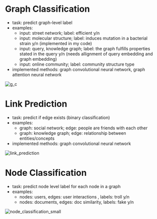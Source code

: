 # Graph Classification
- task: predict graph-level label
- examples:
  - input: street network; label: efficient y/n
  - input: molecular structure; label: induces mutation in a bacterial strain y/n (implemented in my code)
  - input: query, knowledge graph; label: the graph fulfills properties stated in the query y/n (needs allignment of query embedding and graph embedding)
  - input: online community; label: community structure type
- implemented methods: graph convolutional neural network, graph attention neural network

![g_c](https://github.com/user-attachments/assets/4220ff13-abdc-4f67-9c51-a2e56f45d6eb)


# Link Prediction
- task: predict if edge exists (binary classification)
- examples:
  - graph: social network; edge: people are friends with each other
  - graph: knowledge graph; edge: relationship between entities/concepts 
- implemented methods: graph convolutional neural network

![link_prediction](https://github.com/user-attachments/assets/e7d0de56-d547-431c-a773-40770f6c3f38)


# Node Classification
- task: predict node level label for each node in a graph
- examples:
    - nodes: users, edges: user interactions , labels: troll y/n
    - nodes: documents, edges: doc similarity, labels: fake y/n
 
![node_classification_small](https://github.com/user-attachments/assets/fd304fc5-372a-4cef-80e5-634fd7650cb2)


